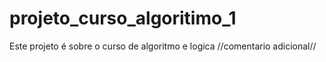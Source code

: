 # projeto_curso_algoritimo_1
Este projeto é sobre o curso de algoritmo e logica
//comentario adicional//
